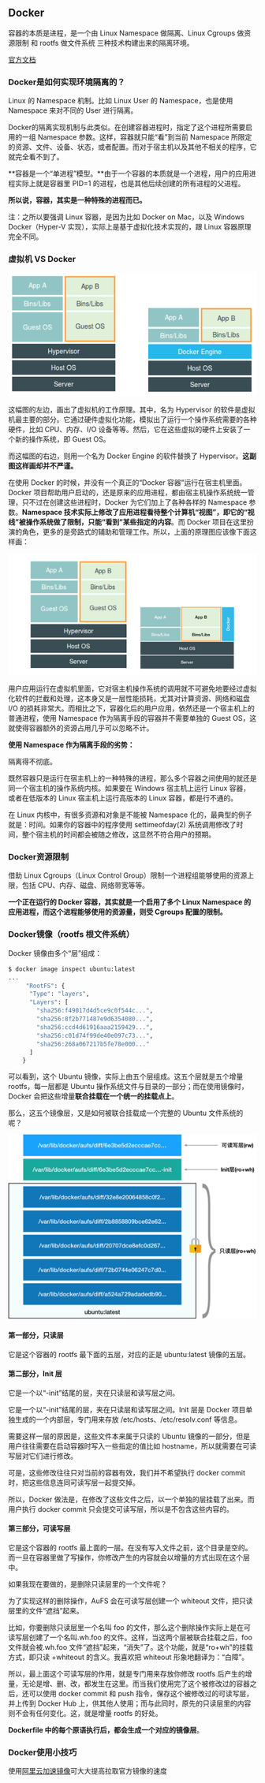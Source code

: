 ## Docker

容器的本质是进程，是一个由 Linux Namespace 做隔离、Linux Cgroups 做资源限制 和 rootfs 做文件系统 三种技术构建出来的隔离环境。

[官方文档](https://docs.docker.com/)

### Docker是如何实现环境隔离的？

Linux 的 Namespace 机制。比如 Linux User 的 Namespace，也是使用 Namespace 来对不同的 User 进行隔离。

Docker的隔离实现机制与此类似。在创建容器进程时，指定了这个进程所需要启用的一组 Namespace 参数。这样，容器就只能“看”到当前 Namespace 所限定的资源、文件、设备、状态，或者配置。而对于宿主机以及其他不相关的程序，它就完全看不到了。

**容器是一个“单进程”模型。**由于一个容器的本质就是一个进程，用户的应用进程实际上就是容器里 PID=1 的进程，也是其他后续创建的所有进程的父进程。

**所以说，容器，其实是一种特殊的进程而已。**

注：之所以要强调 Linux 容器，是因为比如 Docker on Mac，以及 Windows Docker（Hyper-V 实现），实际上是基于虚拟化技术实现的，跟 Linux 容器原理完全不同。

### 虚拟机 VS Docker

![虚拟机 VS Docker 原理](../../src/distribute/docker_principle_0.png)

这幅图的左边，画出了虚拟机的工作原理。其中，名为 Hypervisor 的软件是虚拟机最主要的部分。它通过硬件虚拟化功能，模拟出了运行一个操作系统需要的各种硬件，比如 CPU、内存、I/O 设备等等。然后，它在这些虚拟的硬件上安装了一个新的操作系统，即 Guest OS。

而这幅图的右边，则用一个名为 Docker Engine 的软件替换了 Hypervisor。**这副图这样画却并不严谨。**

在使用 Docker 的时候，并没有一个真正的“Docker 容器”运行在宿主机里面。Docker 项目帮助用户启动的，还是原来的应用进程，都由宿主机操作系统统一管理，只不过在创建这些进程时，Docker 为它们加上了各种各样的 Namespace 参数。**Namespace 技术实际上修改了应用进程看待整个计算机“视图”，即它的“视线”被操作系统做了限制，只能“看到”某些指定的内容**。而 Docker 项目在这里扮演的角色，更多的是旁路式的辅助和管理工作。所以，上面的原理图应该像下面这样画：

![虚拟机 VS Docker 原理](../../src/distribute/docker_principle_1.jpeg)

用户应用运行在虚拟机里面，它对宿主机操作系统的调用就不可避免地要经过虚拟化软件的拦截和处理，这本身又是一层性能损耗，尤其对计算资源、网络和磁盘 I/O 的损耗非常大。而相比之下，容器化后的用户应用，依然还是一个宿主机上的普通进程，使用 Namespace 作为隔离手段的容器并不需要单独的 Guest OS，这就使得容器额外的资源占用几乎可以忽略不计。

**使用 Namespace 作为隔离手段的劣势：**

隔离得不彻底。

既然容器只是运行在宿主机上的一种特殊的进程，那么多个容器之间使用的就还是同一个宿主机的操作系统内核。如果要在 Windows 宿主机上运行 Linux 容器，或者在低版本的 Linux 宿主机上运行高版本的 Linux 容器，都是行不通的。

在 Linux 内核中，有很多资源和对象是不能被 Namespace 化的，最典型的例子就是：时间。如果你的容器中的程序使用 settimeofday(2) 系统调用修改了时间，整个宿主机的时间都会被随之修改，这显然不符合用户的预期。

### Docker资源限制

借助 Linux Cgroups（Linux Control Group）限制一个进程组能够使用的资源上限，包括 CPU、内存、磁盘、网络带宽等等。

**一个正在运行的 Docker 容器，其实就是一个启用了多个 Linux Namespace 的应用进程，而这个进程能够使用的资源量，则受 Cgroups 配置的限制。**

### Docker镜像（rootfs 根文件系统）

Docker 镜像由多个“层”组成：

```dockerfile
$ docker image inspect ubuntu:latest
...
     "RootFS": {
      "Type": "layers",
      "Layers": [
        "sha256:f49017d4d5ce9c0f544c...",
        "sha256:8f2b771487e9d6354080...",
        "sha256:ccd4d61916aaa2159429...",
        "sha256:c01d74f99de40e097c73...",
        "sha256:268a067217b5fe78e000..."
      ]
    }
```

可以看到，这个 Ubuntu 镜像，实际上由五个层组成。这五个层就是五个增量 rootfs，每一层都是 Ubuntu 操作系统文件与目录的一部分；而在使用镜像时，Docker 会把这些增量**联合挂载在一个统一的挂载点上**。

那么，这五个镜像层，又是如何被联合挂载成一个完整的 Ubuntu 文件系统的呢？

![虚拟机 VS Docker 原理](../../src/distribute/docker_image.png)

#### 第一部分，只读层

它是这个容器的 rootfs 最下面的五层，对应的正是 ubuntu:latest 镜像的五层。

#### 第二部分，Init 层

它是一个以“-init”结尾的层，夹在只读层和读写层之间。

它是一个以“-init”结尾的层，夹在只读层和读写层之间。Init 层是 Docker 项目单独生成的一个内部层，专门用来存放 /etc/hosts、/etc/resolv.conf 等信息。

需要这样一层的原因是，这些文件本来属于只读的 Ubuntu 镜像的一部分，但是用户往往需要在启动容器时写入一些指定的值比如 hostname，所以就需要在可读写层对它们进行修改。

可是，这些修改往往只对当前的容器有效，我们并不希望执行 docker commit 时，把这些信息连同可读写层一起提交掉。

所以，Docker 做法是，在修改了这些文件之后，以一个单独的层挂载了出来。而用户执行 docker commit 只会提交可读写层，所以是不包含这些内容的。

#### 第三部分，可读写层

它是这个容器的 rootfs 最上面的一层。在没有写入文件之前，这个目录是空的。而一旦在容器里做了写操作，你修改产生的内容就会以增量的方式出现在这个层中。

如果我现在要做的，是删除只读层里的一个文件呢？

为了实现这样的删除操作，AuFS 会在可读写层创建一个 whiteout 文件，把只读层里的文件“遮挡”起来。

比如，你要删除只读层里一个名叫 foo 的文件，那么这个删除操作实际上是在可读写层创建了一个名叫.wh.foo 的文件。这样，当这两个层被联合挂载之后，foo 文件就会被.wh.foo 文件“遮挡”起来，“消失”了。这个功能，就是“ro+wh”的挂载方式，即只读 +whiteout 的含义。我喜欢把 whiteout 形象地翻译为：“白障”。

所以，最上面这个可读写层的作用，就是专门用来存放你修改 rootfs 后产生的增量，无论是增、删、改，都发生在这里。而当我们使用完了这个被修改过的容器之后，还可以使用 docker commit 和 push 指令，保存这个被修改过的可读写层，并上传到 Docker Hub 上，供其他人使用；而与此同时，原先的只读层里的内容则不会有任何变化。这，就是增量 rootfs 的好处。

**Dockerfile 中的每个原语执行后，都会生成一个对应的镜像层**。

### Docker使用小技巧

使用[阿里云加速镜像](https://cr.console.aliyun.com/cn-hangzhou/instances/mirrors)可大大提高拉取官方镜像的速度

